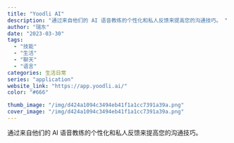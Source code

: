 ```yaml
---
title: "Yoodli AI"
description: "通过来自他们的 AI 语音教练的个性化和私人反馈来提高您的沟通技巧。 "
author: "瑞东"
date: "2023-03-30"
tags:
  - "技能"
  - "生活"
  - "聊天"
  - "语言"
categories: 生活日常
series: "application"
website_link: "https://app.yoodli.ai/"
color: "#666"

thumb_image: "/img/d424a1094c3494eb41f1a1cc7391a39a.png"
cover_image: "/img/d424a1094c3494eb41f1a1cc7391a39a.png"
---
```


通过来自他们的 AI 语音教练的个性化和私人反馈来提高您的沟通技巧。 